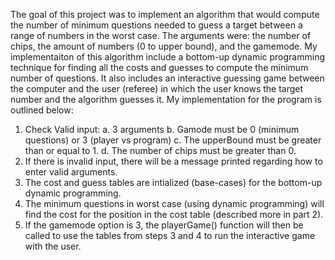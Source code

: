 The goal of this project was to implement an algorithm that would compute the number of minimum
questions needed to guess a target between a range of numbers in the worst case. The arguments were: the
number of chips, the amount of numbers (0 to upper bound), and the gamemode. My implementaiton of
this algorithm include a bottom-up dynamic programming technique for finding all the costs and guesses
to compute the minimum number of questions. It also includes an interactive guessing game between the
computer and the user (referee) in which the user knows the target number and the algorithm guesses it.
My implementation for the program is outlined below:
1. Check Valid input:
a. 3 arguments
b. Gamode must be 0 (minimum questions) or 3 (player vs program)
c. The upperBound must be greater than or equal to 1.
d. The number of chips must be greater than 0.
2. If there is invalid input, there will be a message printed regarding how to enter valid arguments.
3. The cost and guess tables are intialized (base-cases) for the bottom-up dynamic programming.
4. The minimum questions in worst case (using dynamic programming) will find the cost for the
position in the cost table (described more in part 2).
5. If the gamemode option is 3, the playerGame() function will then be called to use the tables from
steps 3 and 4 to run the interactive game with the user.